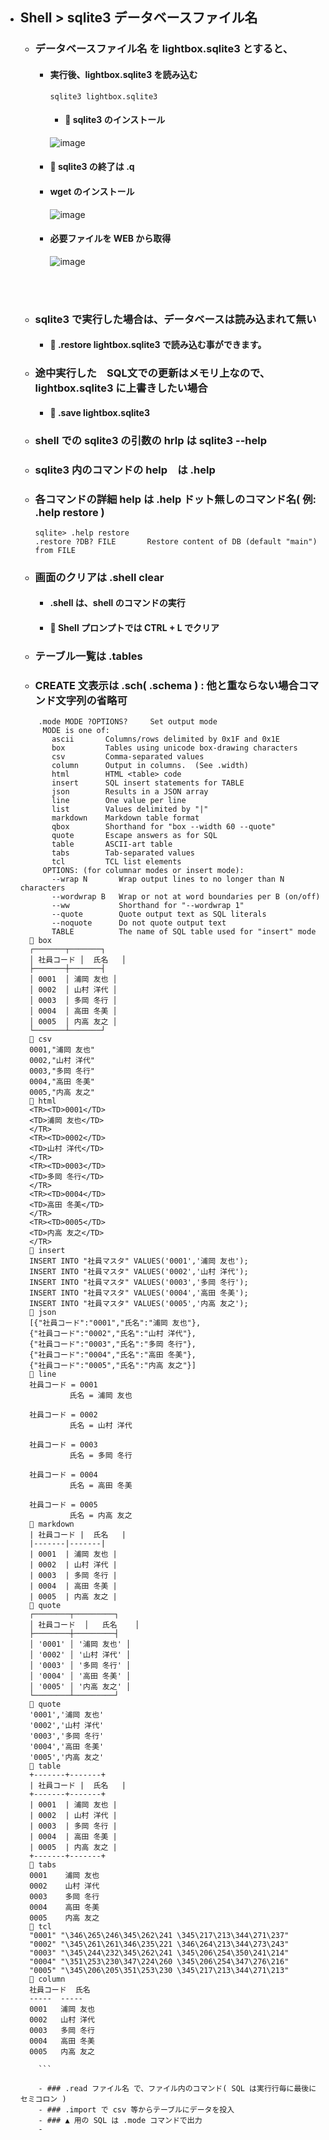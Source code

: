 - ## Shell > sqlite3 データベースファイル名

  - ### データベースファイル名 を lightbox.sqlite3 とすると、
    - #### 実行後、lightbox.sqlite3 を読み込む
      ```
      sqlite3 lightbox.sqlite3
      ```
      - #### 🔴 sqlite3 のインストール 
      ![image](https://github.com/winofsql/REPLIT-Java-PHP-js-Python/assets/1501327/f4dbd672-09fe-496f-9490-3f71b6f0a283)

    - #### 🔴 sqlite3 の終了は .q

    - #### wget のインストール
      ![image](https://github.com/winofsql/REPLIT-Java-PHP-js-Python/assets/1501327/3ef0fc59-5841-4fed-8aa3-03e2b33f6e92)
    - #### 必要ファイルを WEB から取得
      ![image](https://github.com/winofsql/REPLIT-Java-PHP-js-Python/assets/1501327/bb96f14a-1b05-49d1-a878-8db22865bbc5)

 
    <br><br>

  - ### sqlite3 で実行した場合は、データベースは読み込まれて無い
    - #### 🔴 .restore lightbox.sqlite3 で読み込む事ができます。

  - ### 途中実行した　SQL文での更新はメモリ上なので、lightbox.sqlite3 に上書きしたい場合
    - #### 🔴 .save lightbox.sqlite3

  - ### shell での sqlite3 の引数の hrlp は sqlite3 --help
  - ### sqlite3 内のコマンドの help　は .help
  - ### 各コマンドの詳細 help は .help ドット無しのコマンド名( 例: .help restore )
    ```
    sqlite> .help restore
    .restore ?DB? FILE       Restore content of DB (default "main") from FILE
    ``` 
  - ### 画面のクリアは .shell clear
    - #### .shell は、shell のコマンドの実行
    - #### 🔴 Shell プロンプトでは CTRL + L でクリア
   
  - ### テーブル一覧は .tables
  - ### CREATE 文表示は .sch( .schema ) : 他と重ならない場合コマンド文字列の省略可
  ```
      .mode MODE ?OPTIONS?     Set output mode
       MODE is one of:
         ascii       Columns/rows delimited by 0x1F and 0x1E
         box         Tables using unicode box-drawing characters
         csv         Comma-separated values
         column      Output in columns.  (See .width)
         html        HTML <table> code
         insert      SQL insert statements for TABLE
         json        Results in a JSON array
         line        One value per line
         list        Values delimited by "|"
         markdown    Markdown table format
         qbox        Shorthand for "box --width 60 --quote"
         quote       Escape answers as for SQL
         table       ASCII-art table
         tabs        Tab-separated values
         tcl         TCL list elements
       OPTIONS: (for columnar modes or insert mode):
         --wrap N       Wrap output lines to no longer than N characters
         --wordwrap B   Wrap or not at word boundaries per B (on/off)
         --ww           Shorthand for "--wordwrap 1"
         --quote        Quote output text as SQL literals
         --noquote      Do not quote output text
         TABLE          The name of SQL table used for "insert" mode
    🔴 box
    ┌───────┬───────┐
    │ 社員コード │  氏名   │
    ├───────┼───────┤
    │ 0001  │ 浦岡 友也 │
    │ 0002  │ 山村 洋代 │
    │ 0003  │ 多岡 冬行 │
    │ 0004  │ 高田 冬美 │
    │ 0005  │ 内高 友之 │
    └───────┴───────┘
    🔴 csv
    0001,"浦岡 友也"
    0002,"山村 洋代"
    0003,"多岡 冬行"
    0004,"高田 冬美"
    0005,"内高 友之"
    🔴 html
    <TR><TD>0001</TD>
    <TD>浦岡 友也</TD>
    </TR>
    <TR><TD>0002</TD>
    <TD>山村 洋代</TD>
    </TR>
    <TR><TD>0003</TD>
    <TD>多岡 冬行</TD>
    </TR>
    <TR><TD>0004</TD>
    <TD>高田 冬美</TD>
    </TR>
    <TR><TD>0005</TD>
    <TD>内高 友之</TD>
    </TR>
    🔴 insert
    INSERT INTO "社員マスタ" VALUES('0001','浦岡 友也');
    INSERT INTO "社員マスタ" VALUES('0002','山村 洋代');
    INSERT INTO "社員マスタ" VALUES('0003','多岡 冬行');
    INSERT INTO "社員マスタ" VALUES('0004','高田 冬美');
    INSERT INTO "社員マスタ" VALUES('0005','内高 友之');
    🔴 json
    [{"社員コード":"0001","氏名":"浦岡 友也"},
    {"社員コード":"0002","氏名":"山村 洋代"},
    {"社員コード":"0003","氏名":"多岡 冬行"},
    {"社員コード":"0004","氏名":"高田 冬美"},
    {"社員コード":"0005","氏名":"内高 友之"}]
    🔴 line
    社員コード = 0001
             氏名 = 浦岡 友也
    
    社員コード = 0002
             氏名 = 山村 洋代
    
    社員コード = 0003
             氏名 = 多岡 冬行
    
    社員コード = 0004
             氏名 = 高田 冬美
    
    社員コード = 0005
             氏名 = 内高 友之
    🔴 markdown
    | 社員コード |  氏名   |
    |-------|-------|
    | 0001  | 浦岡 友也 |
    | 0002  | 山村 洋代 |
    | 0003  | 多岡 冬行 |
    | 0004  | 高田 冬美 |
    | 0005  | 内高 友之 |
    🔴 quote
    ┌────────┬─────────┐
    │ 社員コード  │   氏名    │
    ├────────┼─────────┤
    │ '0001' │ '浦岡 友也' │
    │ '0002' │ '山村 洋代' │
    │ '0003' │ '多岡 冬行' │
    │ '0004' │ '高田 冬美' │
    │ '0005' │ '内高 友之' │
    └────────┴─────────┘
    🔴 quote
    '0001','浦岡 友也'
    '0002','山村 洋代'
    '0003','多岡 冬行'
    '0004','高田 冬美'
    '0005','内高 友之'
    🔴 table
    +-------+-------+
    | 社員コード |  氏名   |
    +-------+-------+
    | 0001  | 浦岡 友也 |
    | 0002  | 山村 洋代 |
    | 0003  | 多岡 冬行 |
    | 0004  | 高田 冬美 |
    | 0005  | 内高 友之 |
    +-------+-------+
    🔴 tabs
    0001	浦岡 友也
    0002	山村 洋代
    0003	多岡 冬行
    0004	高田 冬美
    0005	内高 友之
    🔴 tcl
    "0001" "\346\265\246\345\262\241 \345\217\213\344\271\237"
    "0002" "\345\261\261\346\235\221 \346\264\213\344\273\243"
    "0003" "\345\244\232\345\262\241 \345\206\254\350\241\214"
    "0004" "\351\253\230\347\224\260 \345\206\254\347\276\216"
    "0005" "\345\206\205\351\253\230 \345\217\213\344\271\213"
    🔴 column
    社員コード  氏名   
    -----  -----
    0001   浦岡 友也
    0002   山村 洋代
    0003   多岡 冬行
    0004   高田 冬美
    0005   内高 友之
    
      ```
    
      - ### .read ファイル名 で、ファイル内のコマンド( SQL は実行行毎に最後にセミコロン )
      - ### .import で csv 等からテーブルにデータを投入
      - ### ▲ 用の SQL は .mode コマンドで出力
      -
  ```
